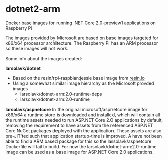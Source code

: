 # dotnet2-arm
Docker base images for running .NET Core 2.0-preview1 applications on Raspberry Pi

The images provided by Microsoft are based on base images targeted for x86/x64 processor architecture. The Raspberry Pi has an ARM processor so these images will not work.

Some info about the images created:

**larsolavk/dotnet**
* Based on the resin/rpi-raspbian:jessie base image from [resin.io](https://resin.io)
* Using a somewhat similar image hierarchy as the Microsoft provded images
  * larsolavk/dotnet-arm:2.0-runtime-deps
  * larsolavk/dotnet-arm:2.0-runtime

**larsolavk/aspnetcore**
In the original microsoft/aspnetcore image for x86/x64 a runtime store is downloaded and installed, which will contain all the runtime assets needed to run ASP.NET Core 2.0 applications by default, removing the requirement to have assets from the referenced ASP.NET Core NuGet packages deployed with the application. These assets are also pre-JIT'ted such that application startup-time is improved.
A have not been able to find a ARM based package for this so the larsolavk/aspnetcore Dockerfile will fail to build. For now the larsolavk/dotnet-arm:2.0-runtime image can be used as a base image for ASP.NET Core 2.0 applications.
